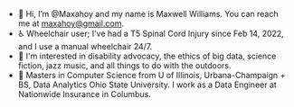 - 👋 Hi, I’m @Maxahoy and my name is Maxwell Williams. You can reach me at maxahoy@gmail.com.
- ♿ Wheelchair user; I've had a T5 Spinal Cord Injury since Feb 14, 2022, and I use a manual wheelchair 24/7.
- 👀 I'm interested in disability advocacy, the ethics of big data, science fiction, jazz music, and all things to do with the outdoors.
- 🌱 Masters in Computer Science from U of Illinois, Urbana-Champaign + BS, Data Analytics Ohio State University.
  I work as a Data Engineer at Nationwide Insurance in Columbus.
